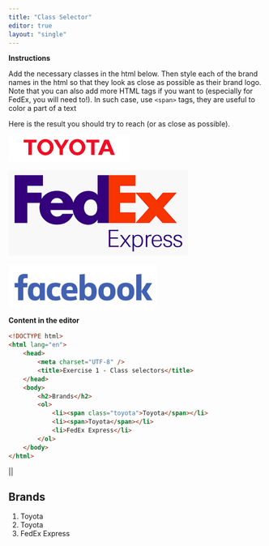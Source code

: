 ```yaml
---
title: "Class Selector"
editor: true
layout: "single"
---
```


**Instructions**

Add the necessary classes in the html below. Then style each of the brand names in the html so that they look as close as possible as their brand logo.
Note that you can also add more HTML tags if you want to (especially for FedEx, you will need to!). In such case, use `<span>` tags, they are useful to color a part of a text

Here is the result you should try to reach (or as close as possible).

![](toyota.png)

![](fedex.png)

![](facebook.png)

**Content in the editor**

```html
<!DOCTYPE html>
<html lang="en">
    <head>
        <meta charset="UTF-8" />
        <title>Exercise 1 - Class selectors</title>
    </head>
    <body>
        <h2>Brands</h2>
        <ol>  
            <li><span class="toyota">Toyota</span></li>
            <li><span>Toyota</span></li>
            <li>FedEx Express</li>
        </ol>
    </body>
</html>
```
||
<!DOCTYPE html>
<html lang="en">
    <head>
        <meta charset="UTF-8" />
        <title>Exercise 1 - Class selectors</title>
    </head>
    <body>
        <h2>Brands</h2>
        <ol>  
            <li><span class="toyota">Toyota</span></li>
            <li><span>Toyota</span></li>
            <li>FedEx Express</li>
        </ol>
    </body>
</html>

